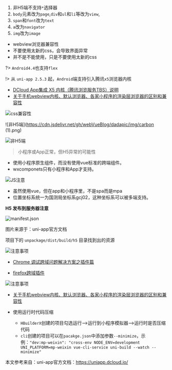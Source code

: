 1. 非H5端不支持`*`选择器
2. `body`元素改为`page`,`div`和`ul`和`li`等改为`view`,
3. `span`和`font`改为`text`
4. `a`改为`navigator`
5. `img`改为`image`

- webview浏览器兼容性
- 不要使用太新的css，会导致界面异常
- 并不是不能使用，只是不要使用太新的css

?> `Android4.4`也支持`flex`

!> 从 `uni-app 2.5.3` 起，`Android`端支持引入腾讯`x5`浏览器内核

- [DCloud App集成 X5 内核（腾讯浏览服务TBS）说明](https://ask.dcloud.net.cn/article/36806)
- [关于手机webview内核、默认浏览器、各家小程序的渲染层浏览器的区别和兼容性](https://ask.dcloud.net.cn/article/1318)

![css兼容性](https://cdn.jsdelivr.net/gh/webVueBlog/dadapic/img/carbon.png)

![非H5端](https://cdn.jsdelivr.net/gh/webVueBlog/dadapic/img/carbon (1).png)

![非H5端](https://cdn.jsdelivr.net/gh/webVueBlog/dadapic/img/carbondd.png)

> 小程序或App正常，但H5异常的可能性

- 使用小程序原生组件，而没有使用vue标准的跨端组件。
- wxcomponets只有小程序和App才支持。

![JS注意](https://cdn.jsdelivr.net/gh/webVueBlog/dadapic/img/QQ截图20200208191506.png)

- 虽然使用vue，但在app和小程序里，不是spa而是mpa
- 位置坐标系统一为国测局坐标系gcj02，这种坐标系可以被多端支持。

**H5 发布到服务器注意**

![manifest.json](https://cdn.jsdelivr.net/gh/webVueBlog/dadapic/img/6ab94f68e109bb07e4f422c95a2c9015.png)

图片来源于：uni-app官方文档

项目下的 `unpackage/dist/build/h5` 目录找到出的资源

![注意事项](https://cdn.jsdelivr.net/gh/webVueBlog/dadapic/img/QQ截图20200208192538.png)

- [Chrome 调试跨域问题解决方案之插件篇](https://ask.dcloud.net.cn/article/35267)

- [firefox跨域插件](https://addons.mozilla.org/zh-CN/firefox/addon/access-control-allow-origin/)

![注意事项](https://cdn.jsdelivr.net/gh/webVueBlog/dadapic/img/QQ截图20200208193249.png)

- [关于手机webview内核、默认浏览器、各家小程序的渲染层浏览器的区别和兼容性](https://ask.dcloud.net.cn/article/1318)

- 使用运行时代码压缩

    - `HBuilderX`创建的项目勾选运行-->运行到小程序模拟器-->运行时是否压缩代码
    - `cli`创建的项目可以在`pacakge.json`中添加参数`--minimize`，示例：`"dev:mp-weixin": "cross-env NODE_ENV=development UNI_PLATFORM=mp-weixin vue-cli-service uni-build --watch --minimize"`

本文参考来自：uni-app官方文档：https://uniapp.dcloud.io/